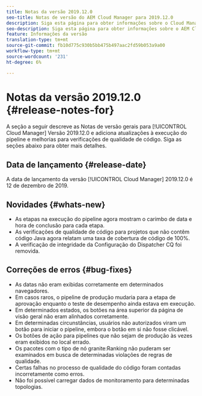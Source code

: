 ```yaml
---
title: Notas da versão 2019.12.0
seo-title: Notas de versão do AEM Cloud Manager para 2019.12.0
description: Siga esta página para obter informações sobre o Cloud Manager Versão 2019.12.0.
seo-description: Siga esta página para obter informações sobre o AEM Cloud Manager Versão 2019.12.0.
feature: Informações da versão
translation-type: tm+mt
source-git-commit: fb10d775c930b5bb475b497aac2fd59b053a9a00
workflow-type: tm+mt
source-wordcount: '231'
ht-degree: 6%

---
```



# Notas da versão 2019.12.0 {#release-notes-for}

A seção a seguir descreve as Notas de versão gerais para [!UICONTROL Cloud Manager] Versão 2019.12.0 e adiciona atualizações à execução do pipeline e melhorias para verificações de qualidade de código.
Siga as seções abaixo para obter mais detalhes.

## Data de lançamento {#release-date}

A data de lançamento da versão [!UICONTROL Cloud Manager] 2019.12.0 é 12 de dezembro de 2019.

## Novidades {#whats-new}

* As etapas na execução do pipeline agora mostram o carimbo de data e hora de conclusão para cada etapa.
* As verificações de qualidade de código para projetos que não contêm código Java agora relatam uma taxa de cobertura de código de 100%.
* A verificação de integridade da Configuração do Dispatcher CQ foi removida.

## Correções de erros {#bug-fixes}

* As datas não eram exibidas corretamente em determinados navegadores.
* Em casos raros, o pipeline de produção mudaria para a etapa de aprovação enquanto o teste de desempenho ainda estava em execução.
* Em determinados estados, os botões na área superior da página de visão geral não eram alinhados corretamente.
* Em determinadas circunstâncias, usuários não autorizados viram um botão para iniciar o pipeline, embora o botão em si não fosse clicável.
* Os botões de ação para pipelines que não sejam de produção às vezes eram exibidos no local errado.
* Os pacotes com o tipo de nó granite:Ranking não puderam ser examinados em busca de determinadas violações de regras de qualidade.
* Certas falhas no processo de qualidade do código foram contadas incorretamente como erros.
* Não foi possível carregar dados de monitoramento para determinadas topologias.
